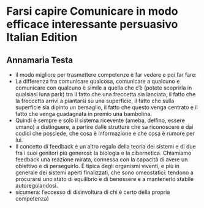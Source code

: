 # Farsi capire Comunicare in modo efficace interessante persuasivo Italian Edition
## Annamaria Testa
- il modo migliore per trasmettere competenze è far vedere e poi far fare:
- La differenza fra comunicare qualcosa, comunicare a qualcuno e comunicare con qualcuno è simile a quella che c’è (potete scoprirla in qualsiasi luna park) tra il fatto che una freccetta sia lanciata, il fatto che la freccetta arrivi a piantarsi su una superficie, il fatto che sulla superficie sia dipinto un bersaglio, il fatto che questo venga centrato e il fatto che venga guadagnata in premio una bambolina.
- Quindi è sempre e solo il sistema ricevente (ameba, delfino, essere umano) a distinguere, a partire dalle strutture che sa riconoscere e dai codici che possiede, che cosa è informazione e che cosa è rumore per lui.
- Il concetto di feedback è un altro regalo della teoria dei sistemi e di due fra i suoi genitori più generosi: la biologia e la cibernetica. Chiamiamo feedback una reazione mirata, connessa con la capacità di avere un obiettivo e di perseguirlo. È tipica degli organismi viventi, e più in generale dei sistemi aperti finalizzati, che sono omeostatici: tendono a procurarsi uno stato di equilibrio e di benessere e a mantenerlo stabile autoregolandosi.
- sicumera: l’eccesso di disinvoltura di chi è certo della propria competenza)
